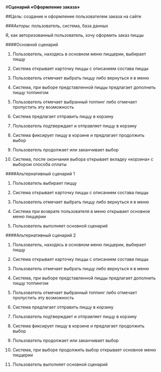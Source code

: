 #**Сценарий «Оформление заказа»**

##*Цель*: создание и оформление пользователем заказа на сайте

###*Акторы*: пользователь, система, база данных

Я, как авторизованный пользователь, хочу оформить заказ пиццы

####Основной сценарий

1. Пользователь, находясь в основном меню пиццерии, выбирает пиццу

2. Система открывает карточку пиццы с описанием состава пиццы

3. Пользователь отмечает выбрать пиццу либо вернуться я в меню

4. Система, при выборе представленной пиццы предлагает дополнить пиццу
топпингом

5. Пользователь отмечает выбранный топпинг либо отмечает пропустить эту
возможность

6. Система предлагает отправить пиццу в корзину

7. Пользователь подтверждает и отправляет пиццу в корзину

8. Система фиксирует пиццу в корзине и предлагает продолжить выбор

9. Пользователь продолжает или заканчивает выбор

10. Система, после окончания выбора открывает вкладку «корзина» с
выбором способа оплаты

####Альтернативный сценарий 1

1. Пользователь выбирает пиццу

2. Система открывает карточку пиццы с описанием состава пиццы

3. Пользователь отмечает выбрать пиццу либо вернуться я в меню

4. Система при возврате пользователя в меню открывает основное меню
пиццерии

5. Пользователь выполняет основной сценарий

####Альтернативный сценарий 2

1. Пользователь, находясь в основном меню пиццерии, выбирает пиццу

2. Система открывает карточку пиццы с описанием состава пиццы

3. Пользователь отмечает выбрать пиццу либо вернуться я в меню

4. Система, при выборе представленной пиццы предлагает дополнить пиццу
топпингом

5. Пользователь отмечает выбранный топпинг либо отмечает пропустить эту
возможность

6. Система предлагает отправить пиццу в корзину

7. Пользователь подтверждает и отправляет пиццу в корзину

8. Система фиксирует пиццу в корзине и предлагает продолжить выбор

9. Пользователь продолжает или заканчивает выбор

10. Система, при выборе продолжить выбор открывает основное меню
пиццерии

11. Пользователь выполняет основной сценарий
